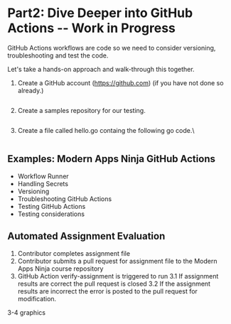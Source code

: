 # Part2: Dive Deeper into GitHub Actions -- Work in Progress
GitHub Actions workflows are code so we need to consider versioning, troubleshooting and test the code. 

Let's take a hands-on approach and walk-through this together.
1. Create a GitHub account (https://github.com) (if you have not done so already.)
<img>

2. Create a samples repository for our testing. 

<img>

3. Create a file called hello.go containg the following go code.\


<img>




## Examples: Modern Apps Ninja GitHub Actions
* Workflow Runner
* Handling Secrets
* Versioning
* Troubleshooting GitHub Actions
* Testing GitHub Actions
* Testing considerations


## Automated Assignment Evaluation
1. Contributor completes assignment file
2. Contributor submits a pull request for assignment file to the Modern Apps Ninja course repository
3. GitHub Action verify-assignment is triggered to run
3.1 If assignment results are correct the pull request is closed
3.2 If the assignment results are incorrect the error is posted to the pull request for modification.

3-4 graphics


